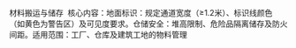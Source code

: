 材料搬运与储存
​
核心内容​​：
​​地面标识​​：规定通道宽度（≥1.2米）、标识线颜色（如黄色为警告区）及可见度要求。
​​仓储安全​​：堆高限制、危险品隔离储存及防火间距。
​​适用范围​​：工厂、仓库及建筑工地的物料管理